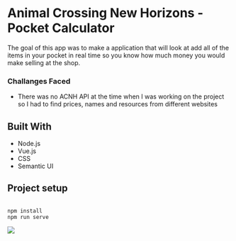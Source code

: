 # Animal Crossing New Horizons - Pocket Calculator
The goal of this app was to make a application that will look at add all of the items in your pocket in real time so you know how much money you would make selling at the shop.

### Challanges Faced
- There was no ACNH API at the time when I was working on the project so I had to find prices, names and resources from different websites


## Built With

- Node.js
- Vue.js
- CSS
- Semantic UI

## Project setup

```

npm install
npm run serve

```

![](https://github.com/BillySimsRoush/acnh.gif)




<!-- ## Connect with me:
[<img align = "left" alt="Billy Sims-Roush | Twitter" width = "22px" src='https://cdn.icon-icons.com/icons2/1/PNG/256/social_Twitter_38.png' /> ][twitter]
[<img align = "left" alt="Billy Sims-Roush | Instagram" width = "22px" padding = "5px" src="https://cdn.icon-icons.com/icons2/1/PNG/256/social_instagram_3.png" /> ][instagram]
[<img align = "left" alt="Billy Sims-Roush | Linkedin" width = "22px" src="https://cdn.icon-icons.com/icons2/1/PNG/256/sociallinkedin_member_30.png"/>][linkedin]
 -->



<!-- [website]: -->
[twitter]: https://twitter.com/bsidebilly
[instagram]: https://instagram.com/bsidebilly
[linkedin]: https://linkedin.com/in/williamsimsroush

